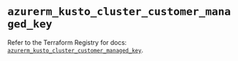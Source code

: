 # `azurerm_kusto_cluster_customer_managed_key`

Refer to the Terraform Registry for docs: [`azurerm_kusto_cluster_customer_managed_key`](https://registry.terraform.io/providers/hashicorp/azurerm/3.87.0/docs/resources/kusto_cluster_customer_managed_key).
